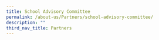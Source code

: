 ```yaml
---
title: School Advisory Committee
permalink: /about-us/Partners/school-advisory-committee/
description: ""
third_nav_title: Partners
---
```

